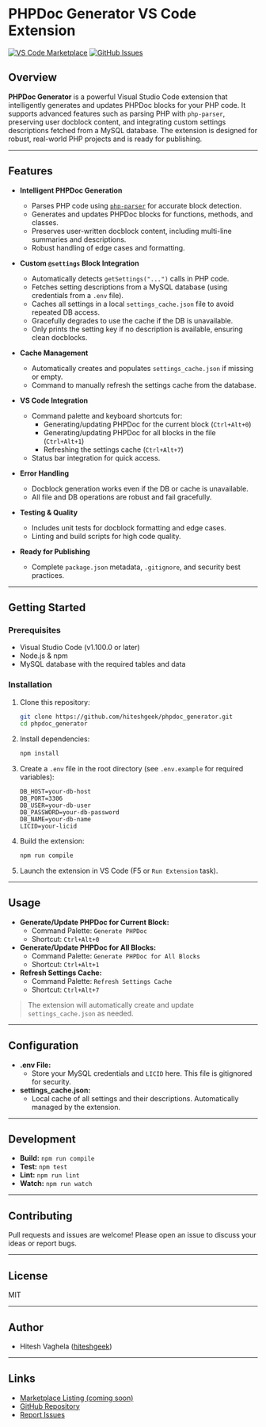# PHPDoc Generator VS Code Extension

[![VS Code Marketplace](https://img.shields.io/visual-studio-marketplace/v/your-publisher-id.phpdoc-generator.svg)](https://marketplace.visualstudio.com/items?itemName=hiteshgeek.phpdoc-generator-hiteshgeek)
[![GitHub Issues](https://img.shields.io/github/issues/hiteshgeek/phpdoc_generator.svg)](https://github.com/hiteshgeek/phpdoc_generator/issues)

## Overview

**PHPDoc Generator** is a powerful Visual Studio Code extension that intelligently generates and updates PHPDoc blocks for your PHP code. It supports advanced features such as parsing PHP with `php-parser`, preserving user docblock content, and integrating custom settings descriptions fetched from a MySQL database. The extension is designed for robust, real-world PHP projects and is ready for publishing.

---

## Features

- **Intelligent PHPDoc Generation**

  - Parses PHP code using [`php-parser`](https://www.npmjs.com/package/php-parser) for accurate block detection.
  - Generates and updates PHPDoc blocks for functions, methods, and classes.
  - Preserves user-written docblock content, including multi-line summaries and descriptions.
  - Robust handling of edge cases and formatting.

- **Custom `@settings` Block Integration**

  - Automatically detects `getSettings("...")` calls in PHP code.
  - Fetches setting descriptions from a MySQL database (using credentials from a `.env` file).
  - Caches all settings in a local `settings_cache.json` file to avoid repeated DB access.
  - Gracefully degrades to use the cache if the DB is unavailable.
  - Only prints the setting key if no description is available, ensuring clean docblocks.

- **Cache Management**

  - Automatically creates and populates `settings_cache.json` if missing or empty.
  - Command to manually refresh the settings cache from the database.

- **VS Code Integration**

  - Command palette and keyboard shortcuts for:
    - Generating/updating PHPDoc for the current block (`Ctrl+Alt+0`)
    - Generating/updating PHPDoc for all blocks in the file (`Ctrl+Alt+1`)
    - Refreshing the settings cache (`Ctrl+Alt+7`)
  - Status bar integration for quick access.

- **Error Handling**

  - Docblock generation works even if the DB or cache is unavailable.
  - All file and DB operations are robust and fail gracefully.

- **Testing & Quality**

  - Includes unit tests for docblock formatting and edge cases.
  - Linting and build scripts for high code quality.

- **Ready for Publishing**
  - Complete `package.json` metadata, `.gitignore`, and security best practices.

---

## Getting Started

### Prerequisites

- Visual Studio Code (v1.100.0 or later)
- Node.js & npm
- MySQL database with the required tables and data

### Installation

1. Clone this repository:
   ```sh
   git clone https://github.com/hiteshgeek/phpdoc_generator.git
   cd phpdoc_generator
   ```
2. Install dependencies:
   ```sh
   npm install
   ```
3. Create a `.env` file in the root directory (see `.env.example` for required variables):
   ```env
   DB_HOST=your-db-host
   DB_PORT=3306
   DB_USER=your-db-user
   DB_PASSWORD=your-db-password
   DB_NAME=your-db-name
   LICID=your-licid
   ```
4. Build the extension:
   ```sh
   npm run compile
   ```
5. Launch the extension in VS Code (F5 or `Run Extension` task).

---

## Usage

- **Generate/Update PHPDoc for Current Block:**
  - Command Palette: `Generate PHPDoc`
  - Shortcut: `Ctrl+Alt+0`
- **Generate/Update PHPDoc for All Blocks:**
  - Command Palette: `Generate PHPDoc for All Blocks`
  - Shortcut: `Ctrl+Alt+1`
- **Refresh Settings Cache:**
  - Command Palette: `Refresh Settings Cache`
  - Shortcut: `Ctrl+Alt+7`

> The extension will automatically create and update `settings_cache.json` as needed.

---

## Configuration

- **.env File:**
  - Store your MySQL credentials and `LICID` here. This file is gitignored for security.
- **settings_cache.json:**
  - Local cache of all settings and their descriptions. Automatically managed by the extension.

---

## Development

- **Build:** `npm run compile`
- **Test:** `npm test`
- **Lint:** `npm run lint`
- **Watch:** `npm run watch`

---

## Contributing

Pull requests and issues are welcome! Please open an issue to discuss your ideas or report bugs.

---

## License

MIT

---

## Author

- Hitesh Vaghela ([hiteshgeek](https://github.com/hiteshgeek))

---

## Links

- [Marketplace Listing (coming soon)](https://marketplace.visualstudio.com/items?itemName=your-publisher-id.phpdoc-generator)
- [GitHub Repository](https://github.com/hiteshgeek/phpdoc_generator)
- [Report Issues](https://github.com/hiteshgeek/phpdoc_generator/issues)
